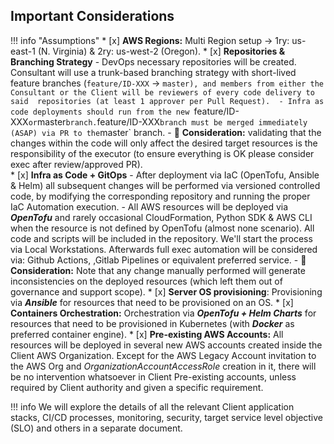 ## Important Considerations

!!! info "Assumptions"
    *   [x] **AWS Regions:** Multi Region setup → 1ry: us-east-1 (N. Virginia) & 2ry: us-west-2 (Oregon).
    *   [x] **Repositories & Branching Strategy** 
        - DevOps necessary repositories will be created.
        Consultant will use a trunk-based branching strategy with short-lived feature branches (`feature/ID-XXX` -> `master),
        and members from either the Consultant or the Client will be reviewers of every code delivery to said 
        repositories (at least 1 approver per Pull Request). 
        - Infra as code deployments should run from the new `feature/ID-XXX` or `master` branch.
        `feature/ID-XXX` branch must be merged immediately (ASAP) via PR to the `master` branch.
        - :ledger: **Consideration:** validating that the changes within the code will only affect the desired target resources
        is the responsibility of the executor (to ensure everything is OK please consider exec after review/approved PR).  
    *   [x] **Infra as Code + GitOps** 
        - After deployment via IaC (OpenTofu, Ansible & Helm) all subsequent changes will
        be performed via versioned controlled code, by modifying the corresponding repository and running the proper IaC
        Automation execution. 
        - All AWS resources will be deployed via **_OpenTofu_** and rarely occasional CloudFormation, Python SDK & AWS CLI
        when the resource is not defined by OpenTofu (almost none scenario). All code and scripts will be included in the
        repository.
        We'll start the process via Local Workstations. Afterwards full exec automation will be considered via: Github Actions, 
        ,Gitlab Pipelines or equivalent preferred service. 
        - :ledger: **Consideration:** Note that any change manually performed will generate inconsistencies on the deployed resources 
          (which left them out of governance and support scope).
    *   [x] **Server OS provisioning**: Provisioning via **_Ansible_** for resources that need to be provisioned on an OS.
    *   [x] **Containers Orchestration:** Orchestration via **_OpenTofu + Helm Charts_** for resources that need to be 
        provisioned in Kubernetes (with **_Docker_** as preferred container engine).
    *   [x] **Pre-existing AWS Accounts:** All resources will be deployed in several new AWS accounts created inside the Client AWS Organization. 
        Except for the AWS Legacy Account invitation to the AWS Org and _OrganizationAccountAccessRole_ creation in it, 
        there will be no intervention whatsoever in Client Pre-existing accounts, unless required by Client 
        authority and given a specific requirement.
        
!!! info 
    We will explore the details of all the relevant Client application stacks, CI/CD processes, 
    monitoring, security, target service level objective (SLO) and others in a separate document.

